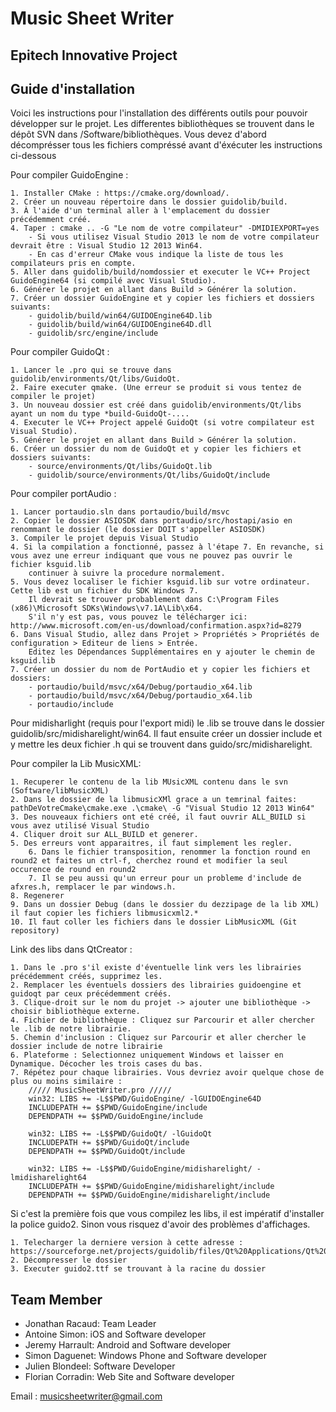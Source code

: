 ﻿# Music Sheet Writer

## Epitech Innovative Project

## Guide d'installation
Voici les instructions pour l'installation des différents outils pour pouvoir
développer sur le projet. Les differentes bibliothèques se trouvent dans 
le dépôt SVN dans /Software/bibliothèques. Vous devez d'abord décomprésser tous
les fichiers compréssé avant d'éxécuter les instructions ci-dessous

Pour compiler GuidoEngine :

	1. Installer CMake : https://cmake.org/download/.
	2. Créer un nouveau répertoire dans le dossier guidolib/build.
	3. À l'aide d'un terminal aller à l'emplacement du dossier précédemment créé.
	4. Taper : cmake .. -G "Le nom de votre compilateur" -DMIDIEXPORT=yes
		- Si vous utilisez Visual Studio 2013 le nom de votre compilateur devrait être : Visual Studio 12 2013 Win64.
		- En cas d'erreur CMake vous indique la liste de tous les compilateurs pris en compte.
	5. Aller dans guidolib/build/nomdossier et executer le VC++ Project GuidoEngine64 (si compilé avec Visual Studio).
	6. Générer le projet en allant dans Build > Générer la solution.
	7. Créer un dossier GuidoEngine et y copier les fichiers et dossiers suivants:
		- guidolib/build/win64/GUIDOEngine64D.lib
		- guidolib/build/win64/GUIDOEngine64D.dll
		- guidolib/src/engine/include

Pour compiler GuidoQt :

	1. Lancer le .pro qui se trouve dans guidolib/environments/Qt/libs/GuidoQt.
	2. Faire executer qmake. (Une erreur se produit si vous tentez de compiler le projet)
	3. Un nouveau dossier est créé dans guidolib/environments/Qt/libs ayant un nom du type *build-GuidoQt-....
	4. Executer le VC++ Project appelé GuidoQt (si votre compilateur est Visual Studio).
	5. Générer le projet en allant dans Build > Générer la solution.
	6. Créer un dossier du nom de GuidoQt et y copier les fichiers et dossiers suivants:
		- source/environments/Qt/libs/GuidoQt.lib
		- guidolib/source/environments/Qt/libs/GuidoQt/include

Pour compiler portAudio :

	1. Lancer portaudio.sln dans portaudio/build/msvc
	2. Copier le dossier ASIOSDK dans portaudio/src/hostapi/asio en renommant le dossier (le dossier DOIT s'appeller ASIOSDK)
	3. Compiler le projet depuis Visual Studio
	4. Si la compilation a fonctionné, passez à l'étape 7. En revanche, si vous avez une erreur indiquant que vous ne pouvez pas ouvrir le fichier ksguid.lib
		continuer à suivre la procedure normalement.
	5. Vous devez localiser le fichier ksguid.lib sur votre ordinateur. Cette lib est un fichier du SDK Windows 7.
		Il devrait se trouver probablement dans C:\Program Files (x86)\Microsoft SDKs\Windows\v7.1A\Lib\x64.
		S'il n'y est pas, vous pouvez le télécharger ici: http://www.microsoft.com/en-us/download/confirmation.aspx?id=8279
	6. Dans Visual Studio, allez dans Projet > Propriétés > Propriétés de configuration > Editeur de liens > Entrée.
		Editez les Dépendances Supplémentaires en y ajouter le chemin de ksguid.lib
	7. Créer un dossier du nom de PortAudio et y copier les fichiers et dossiers:
		- portaudio/build/msvc/x64/Debug/portaudio_x64.lib
		- portaudio/build/msvc/x64/Debug/portaudio_x64.lib
		- portaudio/include

Pour midisharlight (requis pour l'export midi) le .lib se trouve dans le
dossier guidolib/src/midisharelight/win64. Il faut ensuite créer un dossier include
et y mettre les deux fichier .h qui se trouvent dans guido/src/midisharelight.

Pour compiler la Lib MusicXML:

	1. Recuperer le contenu de la lib MUsicXML contenu dans le svn (Software/libMusicXML)
	2. Dans le dossier de la libmusicXMl grace a un temrinal faites: pathDeVotreCmake\cmake.exe .\cmake\ -G "Visual Studio 12 2013 Win64"
	3. Des nouveaux fichiers ont eté créé, il faut ouvrir ALL_BUILD si vous avez utilisé Visual Studio
	4. Cliquer droit sur ALL_BUILD et generer.
	5. Des erreurs vont apparaitres, il faut simplement les regler.
		6. Dans le fichier transposition, renommer la fonction round en round2 et faites un ctrl-f, cherchez round et modifier la seul occurence de round en round2
		7. Il se peu aussi qu'un erreur pour un probleme d'include de afxres.h, remplacer le par windows.h.
	8. Regenerer
	9. Dans un dossier Debug (dans le dossier du dezzipage de la lib XML) il faut copier les fichiers libmusicxml2.*
	10. Il faut coller les fichiers dans le dossier LibMusicXML (Git repository)

Link des libs dans QtCreator :

	1. Dans le .pro s'il existe d'éventuelle link vers les librairies précédemment créés, supprimez les.
	2. Remplacer les éventuels dossiers des librairies guidoengine et guidoqt par ceux précédemment créés.
	3. Clique-droit sur le nom du projet -> ajouter une bibliothèque -> choisir bibliothèque externe.
	4. Fichier de bibliothèque : Cliquez sur Parcourir et aller chercher le .lib de notre librairie.
	5. Chemin d'inclusion : Cliquez sur Parcourir et aller chercher le dossier include de notre librairie
	6. Plateforme : Selectionnez uniquement Windows et laisser en Dynamique. Décocher les trois cases du bas.
	7. Répétez pour chaque librairies. Vous devriez avoir quelque chose de plus ou moins similaire :
		///// MusicSheetWriter.pro /////
		win32: LIBS += -L$$PWD/GuidoEngine/ -lGUIDOEngine64D
		INCLUDEPATH += $$PWD/GuidoEngine/include
		DEPENDPATH += $$PWD/GuidoEngine/include

		win32: LIBS += -L$$PWD/GuidoQt/ -lGuidoQt
		INCLUDEPATH += $$PWD/GuidoQt/include
		DEPENDPATH += $$PWD/GuidoQt/include

		win32: LIBS += -L$$PWD/GuidoEngine/midisharelight/ -lmidisharelight64
		INCLUDEPATH += $$PWD/GuidoEngine/midisharelight/include
		DEPENDPATH += $$PWD/GuidoEngine/midisharelight/include

Si c'est la première fois que vous compilez les libs, il est impératif d'installer
la police guido2. Sinon vous risquez d'avoir des problèmes d'affichages.

	1. Telecharger la derniere version à cette adresse : https://sourceforge.net/projects/guidolib/files/Qt%20Applications/Qt%20appls%20Win32/
	2. Décompresser le dossier
	3. Executer guido2.ttf se trouvant à la racine du dossier

## Team Member
- Jonathan Racaud: Team Leader
- Antoine Simon: iOS and Software developer
- Jeremy Harrault: Android and Software developer
- Simon Daguenet: Windows Phone and Software developer
- Julien Blondeel: Software Developer
- Florian Corradin: Web Site and Software developer

Email : musicsheetwriter@gmail.com
